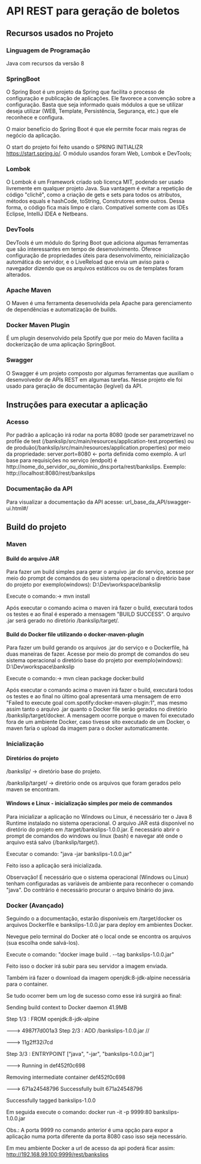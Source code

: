 # API REST para geração de boletos


## Recursos usados no Projeto
### Linguagem de Programação
Java com recursos da versão 8

### SpringBoot
O Spring Boot é um projeto da Spring que facilita o processo de configuração e publicação de aplicações. 
Ele favorece a convenção sobre a configuração.
Basta que seja informado quais módulos a que se utilizar deseja utilizar 
(WEB, Template, Persistência, Segurança, etc.) que ele reconhece e configura.

O maior benefício do Spring Boot é que ele permite focar mais regras de negócio da aplicação.

O start do projeto foi feito usando o SPRING INITIALIZR https://start.spring.io/.
O módulo usandos foram Web, Lombok e DevTools;

### Lombok
O Lombok é um Framework criado sob licença MIT, podendo ser usado livremente em qualquer projeto Java. 
Sua vantagem é evitar a repetição de código "clichê", como a criação de gets e sets para todos os atributos, 
métodos equals e hashCode, toString, Construtores entre outros. Dessa forma, o código fica mais limpo e claro.
Compatível somente com as IDEs Eclipse, IntelliJ IDEA e Netbeans.

### DevTools

DevTools é um módulo do Spring Boot que adiciona algumas ferramentas que são interessantes em tempo de desenvolvimento. 
Oferece configuração de propriedades úteis para desenvolvimento, reinicialização automática do servidor,
 e o LiveReload que envia um aviso para o navegador dizendo que os arquivos estáticos ou os de templates foram alterados.

### Apache Maven
O Maven é uma ferramenta desenvolvida pela Apache para gerenciamento de dependências e automatização de builds.

### Docker Maven Plugin

É um plugin desenvolvido pela Spotify que por meio do Maven facilita a dockerização de uma aplicação SpringBoot.

### Swagger
O Swagger é um projeto composto por algumas ferramentas que auxiliam o desenvolvedor de APIs REST em algumas tarefas.
Nesse projeto ele foi usado para geração de documentação (legível) da API.

## Instruções para executar a aplicação

### Acesso

Por padrão a aplicação irá rodar na porta 8080 (pode ser parametrizavel no profile de test (/bankslip/src/main/resources/application-test.properties) ou de produão(/bankslip/src/main/resources/application.properties) por meio da propriedade: server.port=8080 <- porta definida como exemplo.
A url base para requisições no serviço (endpoit) é http://nome_do_servidor_ou_dominio_dns:porta/rest/bankslips. Exemplo: http://localhost:8080/rest/bankslips

### Documentação da API
Para visualizar a documentação da API acesse: url_base_da_API/swagger-ui.html#/ 

## Build do projeto

### Maven

#### Build do arquivo JAR
Para fazer um build simples para gerar o arquivo .jar do serviço, acesse por meio do prompt de comandos do seu sistema operacional  o diretório base do projeto por exemplo(windows): D:\Dev\workspace\bankslip

Execute o comando:-> mvn install

Após executar o comando acima o maven irá fazer o build, executará todos os testes e ao final é esperado a mensagem "BUILD SUCCESS". O arquivo .jar será gerado no diretório /bankslip/target/.

#### Build do Docker file utilizando o docker-maven-plugin
Para fazer um build gerando os arquivos .jar do serviço e o Dockerfile, há duas maneiras de fazer.
Acesse por meio do prompt de comandos do seu sistema operacional o diretório base do projeto por exemplo(windows): D:\Dev\workspace\bankslip 

Execute o comando:-> mvn clean package docker:build

Após executar o comando acima o maven irá fazer o build, executará todos os testes e ao final no último goal apresentará uma mensagem de erro "Failed to execute goal com.spotify:docker-maven-plugin:1", mas mesmo assim tanto o arquivo .jar quanto o Docker file serão gerados no diretório /bankslip/target/docker. A mensagem ocorre porque o maven foi executado fora de um ambiente Docker, caso tivesse sito executado de um Docker, o maven faria o upload da imagem para o docker automaticamente.


### Inicialização


#### Diretórios do projeto

  /bankslip/ -> diretório base do projeto.
  
  /bankslip/target/ -> diretório onde os arquivos que foram gerados pelo maven se encontram.
            
#### Windows e Linux - inicialização simples por meio de commandos

Para inicializar a aplicação no Windows ou Linux, é necessário ter o Java 8 Runtime instalado no sistema operacional. 
O arquivo JAR está disponível no diretório do projeto em /target/bankslips-1.0.0.jar. É necessário abrir o prompt de comandos do windows ou linux (bash) e navegar até onde o arquivo está salvo (/bankslip/target/).

Executar o comando: "java -jar bankslips-1.0.0.jar"

Feito isso a aplicação será inicializada.

Observação!
É necessário que o sistema operacional (Windows ou Linux) tenham configuradas as variáveis de ambiente para reconhecer o comando "java". Do contrário é necessário procurar o arquivo binário do java.

### Docker (Avançado)

Seguindo o a documentação, estarão disponiveis em /target/docker os arquivos Dockerfile e bankslips-1.0.0.jar para deploy em ambientes Docker.

Nevegue pelo terminal do Docker até o local onde se encontra os arquivos (sua escolha onde salvá-los).
 
Execute o comando: "docker image build . --tag bankslips-1.0.0.jar"

Feito isso o docker irá subir para seu servidor a imagem enviada.

Também irá fazer o download da imagem openjdk:8-jdk-alpine necessária para o container.

Se tudo ocorrer bem um log de sucesso como esse irá surgirá ao final:


Sending build context to Docker daemon 41.9MB

Step 1/3 : FROM openjdk:8-jdk-alpine

 ---> 4987f7d001a3
Step 2/3 : ADD /bankslips-1.0.0.jar //

 ---> 11g2ff32i7cd

Step 3/3 : ENTRYPOINT ["java", "-jar", "bankslips-1.0.0.jar"]

 ---> Running in def452f0c698

Removing intermediate container def452f0c698

 ---> 671a24548796
Successfully built 671a24548796

Successfully tagged bankslips-1.0.0


Em seguida execute o comando: docker run -it -p 9999:80 bankslips-1.0.0.jar

Obs.: A porta 9999 no comando anterior é uma opção para expor a aplicação numa porta diferente da porta 8080 caso isso seja necessário.

Em meu ambiente Docker a url de acesso da api poderá ficar assim: http://192.168.99.100:9999/rest/bankslips